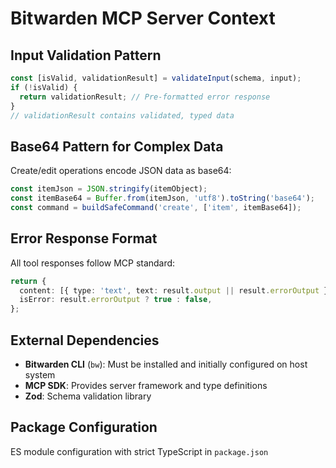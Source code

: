 # Bitwarden MCP Server Context

## Input Validation Pattern

```typescript
const [isValid, validationResult] = validateInput(schema, input);
if (!isValid) {
  return validationResult; // Pre-formatted error response
}
// validationResult contains validated, typed data
```

## Base64 Pattern for Complex Data

Create/edit operations encode JSON data as base64:

```typescript
const itemJson = JSON.stringify(itemObject);
const itemBase64 = Buffer.from(itemJson, 'utf8').toString('base64');
const command = buildSafeCommand('create', ['item', itemBase64]);
```

## Error Response Format

All tool responses follow MCP standard:

```typescript
return {
  content: [{ type: 'text', text: result.output || result.errorOutput }],
  isError: result.errorOutput ? true : false,
};
```

## External Dependencies

- **Bitwarden CLI** (`bw`): Must be installed and initially configured on host system
- **MCP SDK**: Provides server framework and type definitions
- **Zod**: Schema validation library

## Package Configuration

ES module configuration with strict TypeScript in `package.json`
